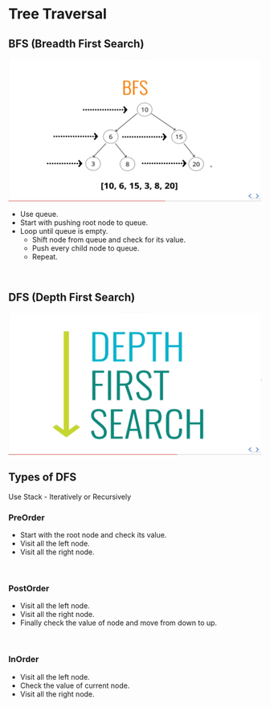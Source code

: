 # Tree Traversal

## BFS (Breadth First Search)

<img src="./BFS.png">

<br>

- Use queue.
- Start with pushing root node to queue.
- Loop until queue is empty.
  - Shift node from queue and check for its value.
  - Push every child node to queue.
  - Repeat.

<br>

## DFS (Depth First Search)

<img src="./DFS.png">

<br>

## Types of DFS

Use Stack - Iteratively or Recursively

### PreOrder

- Start with the root node and check its value.
- Visit all the left node.
- Visit all the right node.

<br>

### PostOrder

- Visit all the left node.
- Visit all the right node.
- Finally check the value of node and move from down to up.

<br>

### InOrder

- Visit all the left node.
- Check the value of current node.
- Visit all the right node.
